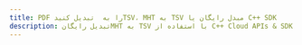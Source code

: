 ---title: PDF را به  تبدیل کنیدTSV، MHT به TSV مبدل رایگان یا C++ SDKdescription: تبدیل رایگانMHT به TSV با استفاده از C++ Cloud APIs & SDK همچنین اسناد PDF را در Cloud ایجاد، ویرایش و رندر کنید.---